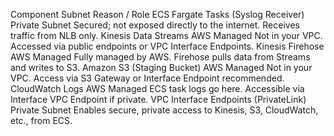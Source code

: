 Component	Subnet	Reason / Role
ECS Fargate Tasks (Syslog Receiver)	Private Subnet	Secured; not exposed directly to the internet. Receives traffic from NLB only.
Kinesis Data Streams	AWS Managed	Not in your VPC. Accessed via public endpoints or VPC Interface Endpoints.
Kinesis Firehose	AWS Managed	Fully managed by AWS. Firehose pulls data from Streams and writes to S3.
Amazon S3 (Staging Bucket)	AWS Managed	Not in your VPC. Access via S3 Gateway or Interface Endpoint recommended.
CloudWatch Logs	AWS Managed	ECS task logs go here. Accessible via Interface VPC Endpoint if private.
VPC Interface Endpoints (PrivateLink)	Private Subnet	Enables secure, private access to Kinesis, S3, CloudWatch, etc., from ECS.

